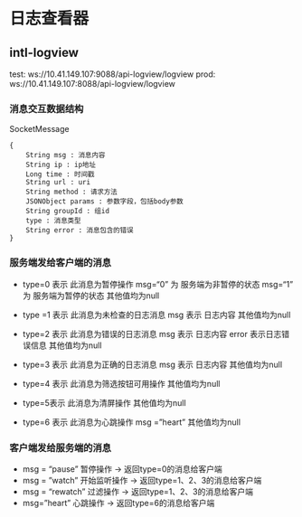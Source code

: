 # 日志查看器
## intl-logview

test: ws://10.41.149.107:9088/api-logview/logview
prod: ws://10.41.149.107:8088/api-logview/logview

### 消息交互数据结构
SocketMessage 
```
{
	String msg : 消息内容
	String ip : ip地址
    Long time : 时间戳
    String url : uri
    String method : 请求方法
    JSONObject params : 参数字段，包括body参数
    String groupId : 组id
	type : 消息类型
	String error : 消息包含的错误
}
```



### 服务端发给客户端的消息
- type=0 表示 此消息为暂停操作
	msg=“0” 为 服务端为非暂停的状态
	msg=“1” 为 服务端为暂停的状态
	其他值均为null

- type =1 表示 此消息为未检查的日志消息
	msg 表示 日志内容
	其他值均为null

- type=2 表示 此消息为错误的日志消息
	msg 表示 日志内容
	error 表示日志错误信息
其他值均为null

- type=3 表示 此消息为正确的日志消息
	msg 表示 日志内容
其他值均为null

- type=4 表示 此消息为筛选按钮可用操作
其他值均为null

- type=5表示 此消息为清屏操作
其他值均为null

- type=6 表示 此消息为心跳操作
	msg =”heart”
其他值均为null


### 客户端发给服务端的消息
- msg = “pause”  暂停操作 -> 返回type=0的消息给客户端
- msg = ”watch”  开始监听操作 -> 返回type=1、2、3的消息给客户端
- msg = “rewatch”  过滤操作 -> 返回type=1、2、3的消息给客户端
- msg=”heart” 心跳操作 -> 返回type=6的消息给客户端
